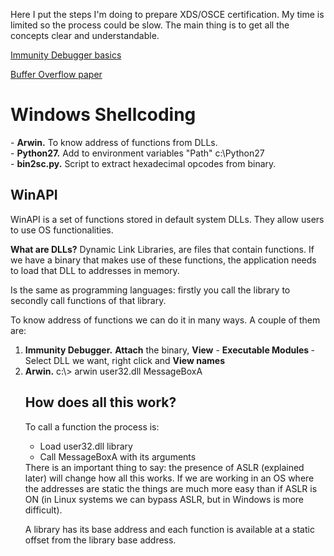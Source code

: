 Here I put the steps I'm doing to prepare XDS/OSCE certification. My time is limited so the process could be slow. The main thing is to get all the concepts clear and understandable.

<a href="https://www.sans.org/reading-room/whitepapers/malicious/basic-reverse-engineering-immunity-debugger-36982">Immunity Debugger basics </a><p>
<a href="https://www.ma.rhul.ac.uk/static/techrep/2009/RHUL-MA-2009-06.pdf">Buffer Overflow paper</a>
<a href=""></a>
<a href=""></a>
<a href=""></a>


<H1>Windows Shellcoding</H1>
- <b>Arwin.</b> To know address of functions from DLLs.<br>
- <b>Python27.</b> Add to environment variables "Path" c:\Python27<br>
- <b>bin2sc.py.</b> Script to extract hexadecimal opcodes from binary.

<h2>WinAPI</h2>
WinAPI is a set of functions stored in default system DLLs. They allow users to use OS functionalities.

<b>What are DLLs?</b>
Dynamic Link Libraries, are files that contain functions. If we have a binary that makes use of these functions, the application needs to load that DLL to addresses in memory.

Is the same as programming languages: firstly you call the library to secondly call functions of that library.<p>

To know address of functions we can do it in many ways. A couple of them are:<br>

<ol><b><li>Immunity Debugger.</b> <b>Attach</b> the binary, <b>View</b> - <b>Executable Modules </b>- Select DLL we want, right click and <b>View names</b><br></li>
<b><li>Arwin.</b> c:\> arwin user32.dll MessageBoxA </li
</ol>
  
<h2>How does all this work?</h2>
To call a function the process is:<p>
<ul>
<li>Load user32.dll library</li>
<li>Call MessageBoxA with its arguments</li>
</ul>
There is an important thing to say: the presence of ASLR (explained later) will change how all this works. If we are working in an OS where the addresses are static the things are much more easy than if ASLR is ON (in Linux systems we can bypass ASLR, but in Windows is more difficult).<p>
  
A library has its base address and each function is available at a static offset from the library base address.  
  
  
  
  

